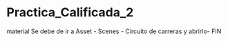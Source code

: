 # Practica_Calificada_2
material 
Se debe de ir a Asset - Scenes - Circuito de carreras y abrirlo- FIN

